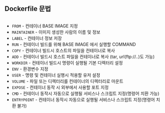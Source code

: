 ## Dockerfile 문법
```docker

```


- `FROM` - 컨테이너 BASE IMAGE 지정
- `MAINTAINER` - 이미지 생성한 사람의 이름 및 정보
- `LABEL` - 컨테이너 정보 저장
- `RUN` - 컨테이너 빌드를 위해 BASE IMAGE 에서 실행할 COMMAND
- `COPY` - 컨테이너 빌드시 호스트의 파일을 컨테이너로 복사
- `ADD` - 컨테이너 빌드시 호스트 파일을 컨테이너로 복사 (tar, url(ftp://..)도 가능)
- `WORKDIR` - 컨테이너 빌드시 명령이 실행될 기본 디렉터리 설정
- `ENV` - 환경변수 지정
- `USER` - 명령 및 컨테이너 실행시 적용할 유저 설정
- `VOLUME` - 파일 또는 디렉터리를 컨테이너의 디렉터리로 마운트
- `EXPOSE` - 컨테이너 동작 시 외부에서 사용할 포트 지정
- `CMD` - 컨테이너 동작시 자동으로 실행될 서비스나 스크립트 지정(명령어 치환 가능)
- `ENTRYPOINT` - 컨테이너 동작시 자동으로 실행될 서비스나 스크립트 지정(명령어 치환 불가)